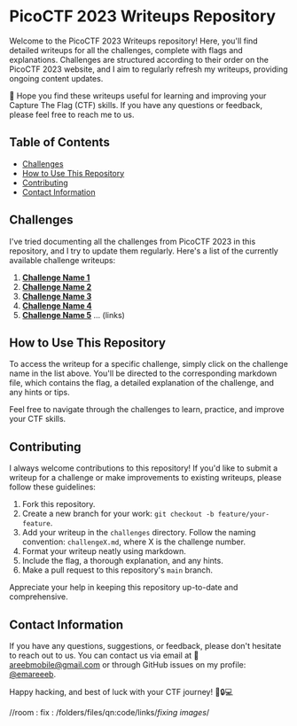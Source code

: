# PicoCTF 2023 Writeups Repository

Welcome to the PicoCTF 2023 Writeups repository! Here, you'll find detailed writeups for all the challenges, complete with flags and explanations. Challenges are structured according to their order on the PicoCTF 2023 website, and I aim to regularly refresh my writeups, providing ongoing content updates.

🏁 Hope you find these writeups useful for learning and improving your Capture The Flag (CTF) skills. If you have any questions or feedback, please feel free to reach me to us.

## Table of Contents

- [Challenges](#challenges)
- [How to Use This Repository](#how-to-use-this-repository)
- [Contributing](#contributing)
- [Contact Information](#contact-information)

## Challenges

I've tried documenting all the challenges from PicoCTF 2023 in this repository, and I try to update them regularly. Here's a list of the currently available challenge writeups:

1. [**Challenge Name 1**](challenges/challenge1.md)
2. [**Challenge Name 2**](challenges/challenge2.md)
3. [**Challenge Name 3**](challenges/challenge3.md)
4. [**Challenge Name 4**](challenges/challenge4.md)
5. [**Challenge Name 5**](challenges/challenge5.md)
   ...
      (links)

## How to Use This Repository

To access the writeup for a specific challenge, simply click on the challenge name in the list above. You'll be directed to the corresponding markdown file, which contains the flag, a detailed explanation of the challenge, and any hints or tips.

Feel free to navigate through the challenges to learn, practice, and improve your CTF skills.

## Contributing

I always welcome contributions to this repository! If you'd like to submit a writeup for a challenge or make improvements to existing writeups, please follow these guidelines:

1. Fork this repository.
2. Create a new branch for your work: `git checkout -b feature/your-feature`.
3. Add your writeup in the `challenges` directory. Follow the naming convention: `challengeX.md`, where X is the challenge number.
4. Format your writeup neatly using markdown.
5. Include the flag, a thorough explanation, and any hints.
6. Make a pull request to this repository's `main` branch.

Appreciate your help in keeping this repository up-to-date and comprehensive.

## Contact Information

If you have any questions, suggestions, or feedback, please don't hesitate to reach out to us. You can contact us via email at 📧 [areebmobile@gmail.com](mailto:areebmobile@gmail.com) or through GitHub issues on my profile: [@emareeeb](https://github.com/emareeeb).

Happy hacking, and best of luck with your CTF journey! 🚀🔒💻


//room : fix : /folders/files/qn:code/links/*fixing images*/
